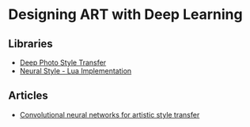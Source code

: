 # Designing ART with Deep Learning #

## Libraries ##
 - [Deep Photo Style Transfer](https://github.com/luanfujun/deep-photo-styletransfer)
 - [Neural Style - Lua Implementation](https://github.com/luanfujun/neural-style)
 
## Articles ##
 - [Convolutional neural networks for artistic style transfer](https://harishnarayanan.org/writing/artistic-style-transfer/)
